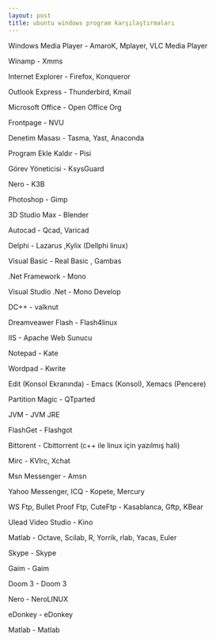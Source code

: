 ```yaml
---
layout: post
title: ubuntu windows program karşılaştırmaları
---
```


Windows Media Player - AmaroK, Mplayer, VLC Media Player

Winamp - Xmms

Internet Explorer - Firefox, Konqueror

Outlook Express - Thunderbird, Kmail

Microsoft Office - Open Office Org

Frontpage - NVU

Denetim Masası - Tasma, Yast, Anaconda

Program Ekle Kaldır - Pisi

Görev Yöneticisi - KsysGuard

Nero - K3B

Photoshop - Gimp

3D Studio Max - Blender

Autocad - Qcad, Varicad

Delphi - Lazarus ,Kylix (Dellphi linux)

Visual Basic - Real Basic , Gambas

.Net Framework - Mono

Visual Studio .Net - Mono Develop

DC++ - valknut

Dreamveawer Flash - Flash4linux

IIS - Apache Web Sunucu

Notepad - Kate

Wordpad - Kwrite

Edit (Konsol Ekranında) - Emacs (Konsol), Xemacs (Pencere)

Partition Magic - QTparted

JVM - JVM JRE

FlashGet - Flashgot

Bittorent - Cbittorrent (c++ ile linux için yazılmış hali)

Mirc - KVIrc, Xchat

Msn Messenger - Amsn

Yahoo Messenger, ICQ - Kopete, Mercury

WS Ftp, Bullet Proof Ftp, CuteFtp - Kasablanca, Gftp, KBear

Ulead Video Studio - Kino

Matlab - Octave, Scilab, R, Yorrik, rlab, Yacas, Euler

Skype - Skype

Gaim - Gaim

Doom 3 - Doom 3

Nero - NeroLINUX

eDonkey - eDonkey

Matlab - Matlab


